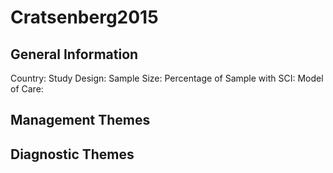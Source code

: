 # Cratsenberg2015

## General Information
Country: 
Study Design: 
Sample Size: 
Percentage of Sample with SCI:
Model of Care: 

## Management Themes


## Diagnostic Themes

